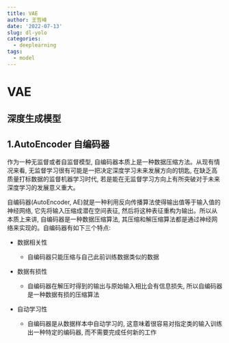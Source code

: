 ```yaml
---
title: VAE
author: 王哲峰
date: '2022-07-13'
slug: dl-yolo
categories:
  - deeplearning
tags:
  - model
---
```


VAE
===


深度生成模型
------------


1.AutoEncoder 自编码器
----------------------

   作为一种无监督或者自监督模型, 自编码器本质上是一种数据压缩方法。从现有情况来看, 无监督学习很有可能是一把决定深度学习未来发展方向的钥匙, 在缺乏高质量打标数据的监督机器学习时代, 若是能在无监督学习方向上有所突破对于未来深度学习的发展意义重大。

自编码器(AutoEncoder,
AE)就是一种利用反向传播算法使得输出值等于输入值的神经网络, 它先将输入压缩成潜在空间表征, 然后将这种表征重构为输出。所以从本质上来讲, 自编码器是一种数据压缩算法, 其压缩和解压缩算法都是通过神经网络来实现的。自编码器有如下三个特点:

- 数据相关性

   - 自编码器只能压缩与自己此前训练数据类似的数据

- 数据有损性

   - 自编码器在解压时得到的输出与原始输入相比会有信息损失, 所以自编码器是一种数据有损的压缩算法

- 自动学习性

   - 自编码器是从数据样本中自动学习的, 这意味着很容易对指定类的输入训练出一种特定的编码器, 而不需要完成任何新的工作
